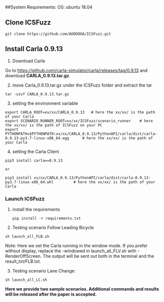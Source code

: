 ##System Requirements:
OS: ubuntu 18.04

## Clone ICSFuzz
```
git clone https://github.com/AOOOOOA/ICSFuzz.git
```

## Install Carla 0.9.13 
1. Download Carla

Go to https://github.com/carla-simulator/carla/releases/tag/0.9.13 and download **CARLA_0.9.13.tar.gz**.

2. move Carla_0.9.13.tar.gz under the ICSFuzz folder and extract the tar
```
tar -xzvf CARLA_0.9.13.tar.gz
```

3. setting the environment variable
```
export CARLA_ROOT=xx/xx/CARLA_0.9.13   # here the xx/xx/ is the path of your Carla 
export SCENARIO_RUNNER_ROOT=xx/xx/ICSFuzz/scenario_runner    # here the xx/xx/ is the path of ICSFuzz on your PC
export PYTHONPATH=$PYTHONPATH:xx/xx/CARLA_0.9.13/PythonAPI/carla/dist/carla-0.9.13-py3.7-linux-x86_64.egg      # here the xx/xx/ is the path of your Carla 
```

4. setting the Carla Client
```
pip3 install carla==0.9.13

or 

pip3 install xx/xx/CARLA_0.9.13/PythonAPI/carla/dist/carla-0.9.13-py3.7-linux-x86_64.whl         # here the xx/xx/ is the path of your Carla 

```





### Launch ICSFuzz
1. install the requirements
   ```
   pip install -r requirements.txt
   ```
2. Testing scenario Follow Leading Bicycle
```
sh launch_all_FLB.sh
```
Note: Here we set the Carla running in the window mode. If you prefer without display, replace the -windowed in launch_all_FLV.sh with -RenderOffScreen.
The output will be sent out both in the terminal and the result_txt/FLB.txt.

3. Testing scenario Lane Change:
```
sh launch_all_LC.sh
```

**Here we provide two sample scenarios. Additional commands and results will be released after the paper is accepted.**
